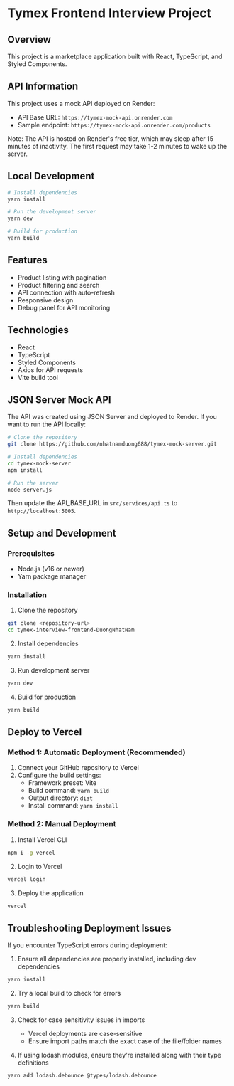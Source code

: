 # Tymex Frontend Interview Project

## Overview

This project is a marketplace application built with React, TypeScript, and Styled Components.

## API Information

This project uses a mock API deployed on Render:

- API Base URL: `https://tymex-mock-api.onrender.com`
- Sample endpoint: `https://tymex-mock-api.onrender.com/products`

Note: The API is hosted on Render's free tier, which may sleep after 15 minutes of inactivity. The first request may take 1-2 minutes to wake up the server.

## Local Development

```bash
# Install dependencies
yarn install

# Run the development server
yarn dev

# Build for production
yarn build
```

## Features

- Product listing with pagination
- Product filtering and search
- API connection with auto-refresh
- Responsive design
- Debug panel for API monitoring

## Technologies

- React
- TypeScript
- Styled Components
- Axios for API requests
- Vite build tool

## JSON Server Mock API

The API was created using JSON Server and deployed to Render.
If you want to run the API locally:

```bash
# Clone the repository
git clone https://github.com/nhatnamduong688/tymex-mock-server.git

# Install dependencies
cd tymex-mock-server
npm install

# Run the server
node server.js
```

Then update the API_BASE_URL in `src/services/api.ts` to `http://localhost:5005`.

## Setup and Development

### Prerequisites

- Node.js (v16 or newer)
- Yarn package manager

### Installation

1. Clone the repository

```bash
git clone <repository-url>
cd tymex-interview-frontend-DuongNhatNam
```

2. Install dependencies

```bash
yarn install
```

3. Run development server

```bash
yarn dev
```

4. Build for production

```bash
yarn build
```

## Deploy to Vercel

### Method 1: Automatic Deployment (Recommended)

1. Connect your GitHub repository to Vercel
2. Configure the build settings:
   - Framework preset: Vite
   - Build command: `yarn build`
   - Output directory: `dist`
   - Install command: `yarn install`

### Method 2: Manual Deployment

1. Install Vercel CLI

```bash
npm i -g vercel
```

2. Login to Vercel

```bash
vercel login
```

3. Deploy the application

```bash
vercel
```

## Troubleshooting Deployment Issues

If you encounter TypeScript errors during deployment:

1. Ensure all dependencies are properly installed, including dev dependencies

```bash
yarn install
```

2. Try a local build to check for errors

```bash
yarn build
```

3. Check for case sensitivity issues in imports

   - Vercel deployments are case-sensitive
   - Ensure import paths match the exact case of the file/folder names

4. If using lodash modules, ensure they're installed along with their type definitions

```bash
yarn add lodash.debounce @types/lodash.debounce
```
